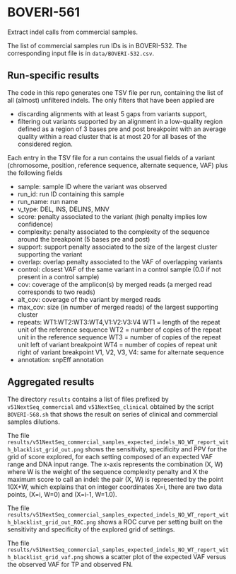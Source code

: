 # BOVERI-561
Extract indel calls from commercial samples.

The list of commercial samples run IDs is in BOVERI-532. The corresponding input
file is in `data/BOVERI-532.csv`.

## Run-specific results

The code in this repo generates one TSV file per run, containing the list of
all (almost) unfiltered indels. The only filters that have been applied are
- discarding alignments with at least 5 gaps from variants support,
- filtering out variants supported by an alignment in a low-quality region
  defined as a region of 3 bases pre and post breakpoint with an average quality
  within a read cluster that is at most 20 for all bases of the considered
  region.

Each entry in the TSV file for a run contains the usual fields of a variant
(chromosome, position, reference sequence, alternate sequence, VAF) plus the
following fields
- sample: sample ID where the variant was observed
- run_id: run ID containing this sample
- run_name: run name
- v_type: DEL, INS, DELINS, MNV
- score: penalty associated to the variant (high penalty implies low confidence)
- complexity: penalty associated to the complexity of the sequence around the
              breakpoint (5 bases pre and post)
- support: support penalty associated to the size of the largest cluster
           supporting the variant
- overlap: overlap penalty associated to the VAF of overlapping variants
- control: closest VAF of the same variant in a control sample (0.0 if not
           present in a control sample)
- cov: coverage of the amplicon(s) by merged reads (a merged read corresponds
       to two reads)
- alt_cov: coverage of the variant by merged reads
- max_cov: size (in number of merged reads) of the largest supporting cluster
- repeats: WT1:WT2:WT3:WT4,V1:V2:V3:V4
    WT1 = length of the repeat unit of the reference sequence
    WT2 = number of copies of the repeat unit in the reference sequence
    WT3 = number of copies of the repeat unit left of variant breakpoint
    WT4 = number of copies of repeat unit right of variant breakpoint
    V1, V2, V3,  V4: same for alternate sequence
- annotation: snpEff annotation

## Aggregated results

The directory `results` contains a list of files prefixed by
`v51NextSeq_commercial` and `v51NextSeq_clinical` obtained by the script
`BOVERI-568.sh` that shows the result on series of clinical and
commercial samples dilutions.

The file `results/v51NextSeq_commercial_samples_expected_indels_NO_WT_report_with_blacklist_grid_out.png`
shows the sensitivity, specificity and PPV for the grid of score explored, for
each setting composed of an expected VAF range and DNA input range. The x-axis
represents the combination (X, W) where W is the weight of the sequence
complexity penalty and X the maximum score to call an indel: the pair (X, W) is
represented by the point 10X+W, which explains that on integer coordinates X=i,
there are two data points, (X=i, W=0) and (X=i-1, W=1.0).

The file `results/v51NextSeq_commercial_samples_expected_indels_NO_WT_report_with_blacklist_grid_out_ROC.png`
shows a ROC curve per setting built on the sensitivity and specificity of
the explored grid of settings.

The file `results/v51NextSeq_commercial_samples_expected_indels_NO_WT_report_with_blacklist_grid_vaf.png`
shows a scatter plot of the expected VAF versus the observed VAF for TP and
observed FN.
